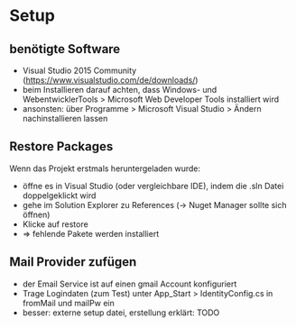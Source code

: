# Setup
## benötigte Software
- Visual Studio 2015 Community (https://www.visualstudio.com/de/downloads/)
- beim Installieren darauf achten, dass Windows- und WebentwicklerTools > Microsoft Web Developer Tools installiert wird
- ansonsten: über Programme > Microsoft Visual Studio > Ändern nachinstallieren lassen

## Restore Packages
Wenn das Projekt erstmals heruntergeladen wurde: 
- öffne es in Visual Studio (oder vergleichbare IDE), indem die .sln Datei doppelgeklickt wird
- gehe im Solution Explorer zu References (-> Nuget Manager sollte sich öffnen)
- Klicke auf restore
- => fehlende Pakete werden installiert

## Mail Provider zufügen
- der Email Service ist auf einen gmail Account konfiguriert
- Trage Logindaten (zum Test) unter App_Start > IdentityConfig.cs in fromMail und mailPw ein
- besser: externe setup datei, erstellung erklärt: TODO
